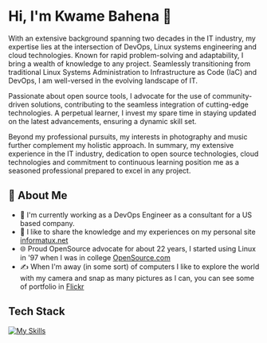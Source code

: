 # Hi, I'm Kwame Bahena 👋

With an extensive background spanning two decades in the IT industry, my expertise lies at the intersection of DevOps, Linux systems engineering and cloud technologies. Known for rapid problem-solving and adaptability, I bring a wealth of knowledge to any project. Seamlessly transitioning from traditional Linux Systems Administration to Infrastructure as Code (IaC) and DevOps, I am well-versed in the evolving landscape of IT.

Passionate about open source tools, I advocate for the use of community-driven solutions, contributing to the seamless integration of cutting-edge technologies. A perpetual learner, I invest my spare time in staying updated on the latest advancements, ensuring a dynamic skill set.

Beyond my professional pursuits, my interests in photography and music further complement my holistic approach. In summary, my extensive experience in the IT industry, dedication to open source technologies, cloud technologies and commitment to continuous learning position me as a seasoned professional prepared to excel in any project.


## 🚀 About Me

- 🔭 I'm currently working as a DevOps Engineer as a consultant for a US based company.
- 📝 I like to share the knowledge and my experiences on my personal site [informatux.net](https://informatux.net)
- 🌐 Proud OpenSource advocate for about 22 years, I started using Linux in '97 when I was in college [OpenSource.com](https://opensource.com/)
- ✍️ When I'm away (in some sort) of computers I like to explore the world with my camera and snap as many pictures as I can, you can see some of portfolio in  [Flickr](https://www.flickr.com/photos/informatux/albums/)


## Tech Stack

[![My Skills](https://skillicons.dev/icons?i=linux,aws,kubernetes,docker,gcp,ansible,grafana,gitlab,jenkins,azure)](https://skillicons.dev)
